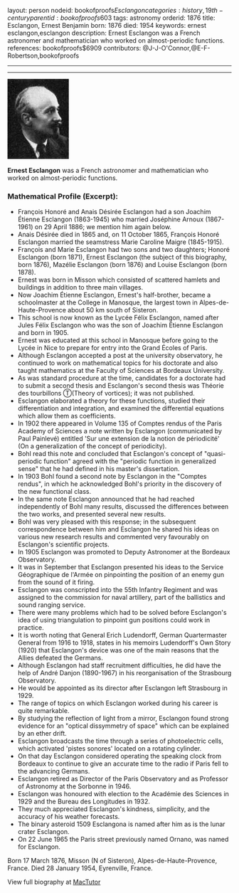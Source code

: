 layout: person
nodeid: bookofproofs$Esclangon
categories: history,19th-century
parentid: bookofproofs$603
tags: astronomy
orderid: 1876
title: Esclangon, Ernest Benjamin
born: 1876
died: 1954
keywords: ernest esclangon,esclangon
description: Ernest Esclangon was a French astronomer and mathematician who worked on almost-periodic functions.
references: bookofproofs$6909
contributors: @J-J-O'Connor,@E-F-Robertson,bookofproofs

---



---

![Esclangon.jpg](https://github.com/bookofproofs/bookofproofs.github.io/blob/main/_sources/_assets/images/portraits/Esclangon.jpg?raw=true)

**Ernest Esclangon** was a French astronomer and mathematician who worked on almost-periodic functions.

### Mathematical Profile (Excerpt):
* François Honoré and Anais Désirée Esclangon had a son Joachim Étienne Esclangon (1863-1945) who married Joséphine Arnoux (1867-1961) on 29 April 1886; we mention him again below.
* Anais Désirée died in 1865 and, on 11 October 1865, François Honoré Esclangon married the seamstress Marie Caroline Maigre (1845-1915).
* François and Marie Esclangon had two sons and two daughters; Honoré Esclangon (born 1871), Ernest Esclangon (the subject of this biography, born 1876), Mazélie Esclangon (born 1876) and Louise Esclangon (born 1878).
* Ernest was born in Misson which consisted of scattered hamlets and buildings in addition to three main villages.
* Now Joachim Étienne Esclangon, Ernest's half-brother, became a schoolmaster at the College in Manosque, the largest town in Alpes-de-Haute-Provence about 50 km south of Sisteron.
* This school is now known as the Lycée Félix Esclangon, named after Jules Félix Esclangon who was the son of Joachim Étienne Esclangon and born in 1905.
* Ernest was educated at this school in Manosque before going to the Lycée in Nice to prepare for entry into the Grand Écoles of Paris.
* Although Esclangon accepted a post at the university observatory, he continued to work on mathematical topics for his doctorate and also taught mathematics at the Faculty of Sciences at Bordeaux University.
* As was standard procedure at the time, candidates for a doctorate had to submit a second thesis and Esclangon's second thesis was Théorie des tourbillons Ⓣ(Theory of vortices); it was not published.
* Esclangon elaborated a theory for these functions, studied their differentiation and integration, and examined the differential equations which allow them as coefficients.
* In 1902 there appeared in Volume 135 of Comptes rendus of the Paris Academy of Sciences a note written by Esclangon (communicated by Paul Painlevé) entitled 'Sur une extension de la notion de périodicité' (On a generalization of the concept of periodicity).
* Bohl read this note and concluded that Esclangon's concept of "quasi-periodic function" agreed with the "periodic function in generalized sense" that he had defined in his master's dissertation.
* In 1903 Bohl found a second note by Esclangon in the "Comptes rendus", in which he acknowledged Bohl's priority in the discovery of the new functional class.
* In the same note Esclangon announced that he had reached independently of Bohl many results, discussed the differences between the two works, and presented several new results.
* Bohl was very pleased with this response; in the subsequent correspondence between him and Esclangon he shared his ideas on various new research results and commented very favourably on Esclangon's scientific projects.
* In 1905 Esclangon was promoted to Deputy Astronomer at the Bordeaux Observatory.
* It was in September that Esclangon presented his ideas to the Service Géographique de l'Armée on pinpointing the position of an enemy gun from the sound of it firing.
* Esclangon was conscripted into the 55th Infantry Regiment and was assigned to the commission for naval artillery, part of the ballistics and sound ranging service.
* There were many problems which had to be solved before Esclangon's idea of using triangulation to pinpoint gun positions could work in practice.
* It is worth noting that General Erich Ludendorff, German Quartermaster General from 1916 to 1918, states in his memoirs Ludendorff's Own Story (1920) that Esclangon's device was one of the main reasons that the Allies defeated the Germans.
* Although Esclangon had staff recruitment difficulties, he did have the help of André Danjon (1890-1967) in his reorganisation of the Strasbourg Observatory.
* He would be appointed as its director after Esclangon left Strasbourg in 1929.
* The range of topics on which Esclangon worked during his career is quite remarkable.
* By studying the reflection of light from a mirror, Esclangon found strong evidence for an "optical dissymmetry of space" which can be explained by an ether drift.
* Esclangon broadcasts the time through a series of photoelectric cells, which activated 'pistes sonores' located on a rotating cylinder.
* On that day Esclangon considered operating the speaking clock from Bordeaux to continue to give an accurate time to the radio if Paris fell to the advancing Germans.
* Esclangon retired as Director of the Paris Observatory and as Professor of Astronomy at the Sorbonne in 1946.
* Esclangon was honoured with election to the Académie des Sciences in 1929 and the Bureau des Longitudes in 1932.
* They much appreciated Esclangon's kindness, simplicity, and the accuracy of his weather forecasts.
* The binary asteroid 1509 Esclangona is named after him as is the lunar crater Esclangon.
* On 22 June 1965 the Paris street previously named Ornano, was named for Esclangon.

Born 17 March 1876, Misson (N of Sisteron), Alpes-de-Haute-Provence, France. Died 28 January 1954, Eyrenville, France.

View full biography at [MacTutor](https://mathshistory.st-andrews.ac.uk/Biographies/Esclangon/)
